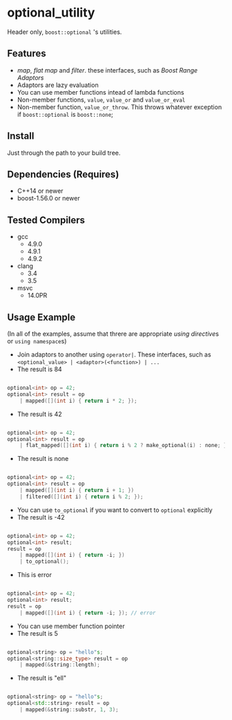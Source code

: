 # optional_utility

Header only, `boost::optional` 's utilities.

## Features

 * *map*, *flat map* and *filter*. these interfaces, such as *Boost Range Adaptors*
 * Adaptors are lazy evaluation
 * You can use member functions intead of lambda functions
 * Non-member functions, `value`, `value_or` and `value_or_eval`
 * Non-member function, `value_or_throw`. This throws whatever exception if `boost::optional` is `boost::none`;

## Install

Just through the path to your build tree.

## Dependencies (Requires)

 * C++14 or newer
 * boost-1.56.0 or newer

## Tested Compilers

 * gcc
   - 4.9.0
   - 4.9.1
   - 4.9.2
 * clang
   - 3.4
   - 3.5
 * msvc
   - 14.0PR

## Usage Example

(In all of the examples, assume that threre are appropriate *using directive*s or `using namespace`s)

 * Join adaptors to another using `operator|`. These interfaces, such as `<optional_value> | <adaptor>(<function>) | ...`
 * The result is 84

```cpp

optional<int> op = 42;
optional<int> result = op
    | mapped([](int i) { return i * 2; });

```

 * The result is 42

```cpp

optional<int> op = 42;
optional<int> result = op
    | flat_mapped([](int i) { return i % 2 ? make_optional(i) : none; });

```

 * The result is none

```cpp

optional<int> op = 42;
optional<int> result = op
    | mapped([](int i) { return i + 1; })
    | filtered([](int i) { return i % 2; });

```

 * You can use `to_optional` if you want to convert to `optional` explicitly
 * The result is -42

``` cpp

optional<int> op = 42;
optional<int> result;
result = op
    | mapped([](int i) { return -i; })
    | to_optional();

```

 * This is error

```cpp

optional<int> op = 42;
optional<int> result;
result = op
    | mapped([](int i) { return -i; }); // error

```

 * You can use member function pointer
 * The result is 5

```cpp

optional<string> op = "hello"s;
optional<string::size_type> result = op
    | mapped(&string::length);

```

 * The result is "ell"

```cpp

optional<string> op = "hello"s;
optional<std::string> result = op
    | mapped(&string::substr, 1, 3);

```
